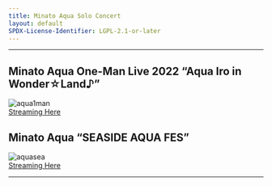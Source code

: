 ```yaml
---
title: Minato Aqua Solo Concert
layout: default
SPDX-License-Identifier: LGPL-2.1-or-later
---
```


---

## Minato Aqua One-Man Live 2022 “Aqua Iro in Wonder☆Land♪”

<div class="container">
  <img class="lazyload" data-src="/assets/images/aqua1man.jpg" alt="aqua1man"/>
</div>
<a href="../aqua1man/" class="button" role="button">
  Streaming Here
</a>

## Minato Aqua “SEASIDE AQUA FES”

<div class="container">
  <img class="lazyload" data-src="/assets/images/aquasea.jpg" alt="aquasea"/>
</div>
<a href="../aquasea/" class="button" role="button">
  Streaming Here
</a>

---